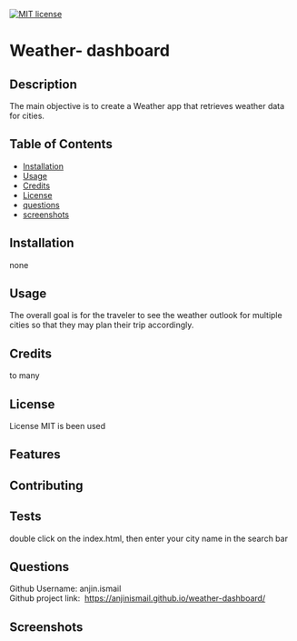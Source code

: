 [![MIT license](https://img.shields.io/badge/License-MIT-blue.svg)](https://lbesson.mit-license.org/)

# Weather- dashboard

## Description

The main objective is to create a Weather app that retrieves weather data for cities.

## Table of Contents

- [Installation](#installation)
- [Usage](#usage)
- [Credits](#credits)
- [License](#license)
- [questions](#questions)
- [screenshots](#screenshots)

## Installation

none

## Usage

The overall goal is for the traveler to see the weather outlook for multiple cities so that they may plan their trip accordingly.

## Credits

to many

## License

License MIT is been used

## Features

## Contributing

## Tests

double click on the index.html, then enter your city name in the search bar

## Questions

Github Username: anjin.ismail <br>
Github project link:  https://anjinismail.github.io/weather-dashboard/

## Screenshots
